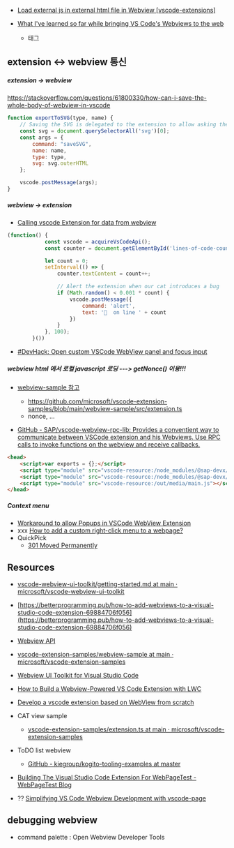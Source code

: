 - [Load external js in external html file in Webview [vscode-extensions]](https://stackoverflow.com/questions/63140623/load-external-js-in-external-html-file-in-webview-vscode-extensions)

- [What I've learned so far while bringing VS Code's Webviews to the web](https://blog.mattbierner.com/vscode-webview-web-learnings/)
    - <webview> 태그

## extension <-> webview 통신
#####  extension -> webview
https://stackoverflow.com/questions/61800330/how-can-i-save-the-whole-body-of-webview-in-vscode
```js
function exportToSVG(type, name) {
    // Saving the SVG is delegated to the extension to allow asking the user for a target file.
    const svg = document.querySelectorAll('svg')[0];
    const args = {
        command: "saveSVG",
        name: name,
        type: type,
        svg: svg.outerHTML
    };

    vscode.postMessage(args);
}
```
##### webview -> extension
- [Calling vscode Extension for data from webview](https://stackoverflow.com/questions/56830928/calling-vscode-extension-for-data-from-webview)
```js
(function() {
            const vscode = acquireVsCodeApi();
            const counter = document.getElementById('lines-of-code-counter');

            let count = 0;
            setInterval(() => {
                counter.textContent = count++;

                // Alert the extension when our cat introduces a bug
                if (Math.random() < 0.001 * count) {
                    vscode.postMessage({
                        command: 'alert',
                        text: '🐛  on line ' + count
                    })
                }
            }, 100);
        }())
```

- [#DevHack: Open custom VSCode WebView panel and focus input](https://www.eliostruyf.com/devhack-open-custom-vscode-webview-panel-focus-input/)


##### webview html 에서 로컬 javascript 로딩 ---> getNonce() 이용!!!
- [webview-sample 참고](https://github.com/microsoft/vscode-extension-samples.git)
    - https://github.com/microsoft/vscode-extension-samples/blob/main/webview-sample/src/extension.ts
    - nonce, ...

- [GitHub - SAP/vscode-webview-rpc-lib: Provides a conventient way to communicate between VSCode extension and his Webviews. Use RPC calls to invoke functions on the webview and receive callbacks.](https://github.com/SAP/vscode-webview-rpc-lib)
```html
<head>
    <script>var exports = {};</script>
    <script type="module" src="vscode-resource:/node_modules/@sap-devx/webview-rpc/out.browser/rpc-common.js"></script>
    <script type="module" src="vscode-resource:/node_modules/@sap-devx/webview-rpc/out.browser/rpc-browser.js"></script>
    <script type="module" src="vscode-resource:/out/media/main.js"></script>
</head>
```


##### Context menu
- [Workaround to allow Popups in VSCode WebView Extension](https://stackoverflow.com/questions/56692461/workaround-to-allow-popups-in-vscode-webview-extension)
- xxx [How to add a custom right-click menu to a webpage?](https://stackoverflow.com/questions/4909167/how-to-add-a-custom-right-click-menu-to-a-webpage)
- QuickPick
    - [301 Moved Permanently](https://github.com/microsoft/vscode-extension-samples.git)
## Resources
- [vscode-webview-ui-toolkit/getting-started.md at main · microsoft/vscode-webview-ui-toolkit](https://github.com/microsoft/vscode-webview-ui-toolkit/blob/main/docs/getting-started.md)



- [https://betterprogramming.pub/how-to-add-webviews-to-a-visual-studio-code-extension-69884706f056](https://betterprogramming.pub/how-to-add-webviews-to-a-visual-studio-code-extension-69884706f056)

- [Webview API](https://code.visualstudio.com/api/extension-guides/webview)

- [vscode-extension-samples/webview-sample at main · microsoft/vscode-extension-samples](https://github.com/microsoft/vscode-extension-samples/tree/main/webview-sample)


- [Webview UI Toolkit for Visual Studio Code](https://code.visualstudio.com/blogs/2021/10/11/webview-ui-toolkit)
- [How to Build a Webview-Powered VS Code Extension with LWC](https://developer.salesforce.com/blogs/2021/04/how-to-build-a-webview-powered-vs-code-extension-with-lightning-web-components)

- [Develop a vscode extension based on WebView from scratch](https://chowdera.com/2021/09/20210927231637417q.html)

- CAT view sample
    - [vscode-extension-samples/extension.ts at main · microsoft/vscode-extension-samples](https://github.com/microsoft/vscode-extension-samples/blob/main/webview-sample/src/extension.ts)

- ToDO list webview
    - [GitHub - kiegroup/kogito-tooling-examples at master](https://github.com/kiegroup/kogito-tooling-examples/tree/master)    

- [Building The Visual Studio Code Extension For WebPageTest - WebPageTest Blog](https://blog.webpagetest.org/posts/vscode/)    


- ?? [Simplifying VS Code Webview Development with vscode-page](https://dev.to/foxgem/simplifying-vs-code-webview-development-with-vscode-page-13c3)


## debugging webview
- command palette : Open Webview Developer Tools
